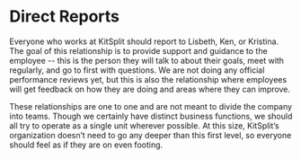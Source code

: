 # Direct Reports

Everyone who works at KitSplit should report to Lisbeth, Ken, or Kristina. The goal of this relationship is to provide support and guidance to the employee -- this is the person they will talk to about their goals, meet with regularly, and go to first with questions. We are not doing any official performance reviews yet, but this is also the relationship where employees will get feedback on how they are doing and areas where they can improve.

These relationships are one to one and are not meant to divide the company into teams. Though we certainly have distinct business functions, we should all try to operate as a single unit wherever possible. At this size, KitSplit’s organization doesn’t need to go any deeper than this first level, so everyone should feel as if they are on even footing.
